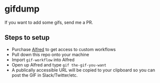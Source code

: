 # gifdump
If you want to add some gifs, send me a PR.

## Steps to setup

* Purchase [Alfred](http://www.alfredapp.com/) to get access to custom workflows
* Pull down this repo onto your machine
* Import `gif-workflow` into Alfred
* Open up Alfred and type `gif the-gif-you-want`
* A publically accessible URL will be copied to your clipboard so you can post the GIF in Slack/Twitter/etc.
